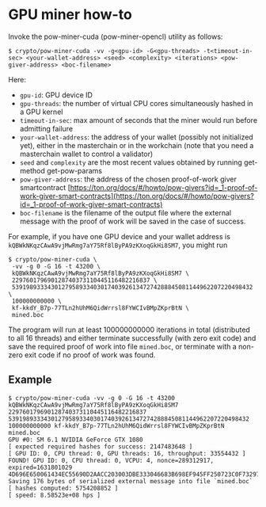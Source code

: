 # GPU miner how-to

Invoke the pow-miner-cuda (pow-miner-opencl) utility as follows:

```
$ crypto/pow-miner-cuda -vv -g<gpu-id> -G<gpu-threads> -t<timeout-in-sec> <your-wallet-address> <seed> <complexity> <iterations> <pow-giver-address> <boc-filename>
```

Here:

- `gpu-id`: GPU device ID
- `gpu-threads`: the number of virtual CPU cores simultaneously hashed in a GPU kernel
- `timeout-in-sec`: max amount of seconds that the miner would run before admitting failure
- `your-wallet-address`: the address of your wallet (possibly not initialized yet), either in the masterchain or in the workchain (note that you need a masterchain wallet to control a validator)
- `seed` and `complexity` are the most recent values obtained by running get-method get-pow-params
- `pow-giver-address`: the address of the chosen proof-of-work giver smartcontract [https://ton.org/docs/#/howto/pow-givers?id=_1-proof-of-work-giver-smart-contracts](https://ton.org/docs/#/howto/pow-givers?id=_1-proof-of-work-giver-smart-contracts)
- `boc-filename` is the filename of the output file where the external message with the proof of work will be saved in the case of success.

For example, if you have one GPU device and your wallet address is `kQBWkNKqzCAwA9vjMwRmg7aY75Rf8lByPA9zKXoqGkHi8SM7`, you might run

```
$ crypto/pow-miner-cuda \
 -vv -g 0 -G 16 -t 43200 \
 kQBWkNKqzCAwA9vjMwRmg7aY75Rf8lByPA9zKXoqGkHi8SM7 \
 229760179690128740373110445116482216837 \
 53919893334301279589334030174039261347274288845081144962207220498432 \
 100000000000 \
 kf-kkdY_B7p-77TLn2hUhM6QidWrrsl8FYWCIvBMpZKprBtN \
 mined.boc
```

The program will run at least 100000000000 iterations in total (distributed to all 16 threads) and either terminate successfully (with zero exit code) and save the required proof of work into file `mined.boc`, or terminate with a non-zero exit code if no proof of work was found. 

## Example

```
$ crypto/pow-miner-cuda -vv -g 0 -G 16 -t 43200 kQBWkNKqzCAwA9vjMwRmg7aY75Rf8lByPA9zKXoqGkHi8SM7 229760179690128740373110445116482216837 53919893334301279589334030174039261347274288845081144962207220498432 100000000000 kf-kkdY_B7p-77TLn2hUhM6QidWrrsl8FYWCIvBMpZKprBtN mined.boc
GPU #0: SM 6.1 NVIDIA GeForce GTX 1080
[ expected required hashes for success: 2147483648 ]
[ GPU ID: 0, CPU thread: 0, GPU threads: 16, throughput: 33554432 ]
FOUND! GPU ID: 0, CPU thread: 0, VCPU: 4, nonce=289312917, expired=1631801029
4D696E650061434EC55690D2AACC203003DBE333046683B698EF945FF250723C0F73297A2A1A41E2F130C8A157E676C2D20E3B1421CCB511EA59A41D163F2A4A6384E398BC97949C5DACDA33755876665780BAE9BE8A4D638530C8A157E676C2D20E3B1421CCB511EA59A41D163F2A4A6384E398BC97949C5D
Saving 176 bytes of serialized external message into file `mined.boc`
[ hashes computed: 5754208852 ]
[ speed: 8.58523e+08 hps ]
```